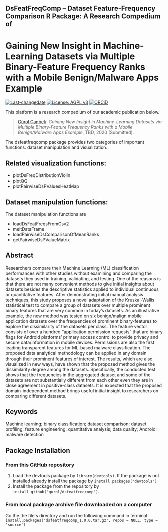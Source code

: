 ## DsFeatFreqComp – Dataset Feature-Frequency Comparison R Package: A Research Compedium of
# Gaining New Insight in Machine-Learning Datasets via Multiple Binary-Feature Frequency Ranks with a Mobile Benign/Malware Apps Example

[![Last-changedate](https://img.shields.io/badge/last%20change-2020--09--02-brightgreen.svg)](https://github.com/gurol/dsfeatfreqcomp) [![License: AGPL v3](https://img.shields.io/badge/License-AGPL%20v3-blue.svg)](https://www.gnu.org/licenses/agpl-3.0)  [![ORCiD](https://img.shields.io/badge/ORCiD-0000--0002--9337--097X-green.svg)](https://orcid.org/0000-0002-9337-097X)

This platform is a research compedium of our academic publication below.

> [Gürol Canbek](http:gurol.canbek.com/Publications). *Gaining New Insight in Machine-Learning Datasets via Multiple Binary-Feature Frequency Ranks with a Mobile Benign/Malware Apps Example*, TBD, 2020 (Submitted).

The dsfeatfreqcomp package provides two categories of important functions: dataset manipulation and visualization.

## Related visualization functions:
- plotDsFreqDistributionViolin
- plotQQ
- plotPairwiseDsPValuesHeatMap

## Dataset manipulation functions:
The dataset manipulation functions are
- loadDsFeatFreqsFromCsv2
- meltDataFrame
- loadPairwiseDsComparisonOfMeanRanks
- getPairwiseDsPValueMatrix

## Abstract
Researchers compare their Machine Learning (ML) classification performances with other studies without examining and comparing the datasets they used in training, validating, and testing. One of the reasons is that there are not many convenient methods to give initial insights about datasets besides the descriptive statistics applied to individual continuous or quantitative features. After demonstrating initial manual analysis techniques, this study proposes a novel adaptation of the Kruskal-Wallis statistical test to compare a group of datasets over multiple prominent binary features that are very common in today’s datasets. As an illustrative example, the new method was tested on six benign/malign mobile application datasets over the frequencies of prominent binary-features to explore the dissimilarity of the datasets per class. The feature vector consists of over a hundred “application permission requests” that are binary flags for Android platforms’ primary access control to provide privacy and secure data/information in mobile devices. Permissions are also the first leading transparent features for ML-based malware classification. The proposed data analytical methodology can be applied in any domain through their prominent features of interest. The results, which are also visualized in new ways, have shown that the proposed method gives the dissimilarity degree among the datasets. Specifically, the conducted test shows that the frequencies in the aggregated dataset and some of the datasets are not substantially different from each other even they are in close agreement in positive-class datasets. It is expected that the proposed domain-independent method brings useful initial insight to researchers on comparing different datasets.

## Keywords
Machine learning; binary classification; dataset comparison; dataset profiling; feature engineering; quantitative analysis; data quality; Android; malware detection

## Package Installation
### From this GitHub repository
1. Load the devtools package by `library(devtools)`. If the package is not installed already install the package by `install.packages("devtools")`
2. Install the package from the repository by `install_github("gurol/dsfeatfreqcomp")`.
### From local package archive file downloaded on a computer
Go the the file's directory and run the following command in terminal
`install.packages('dsfeatfreqcomp_1.0.0.tar.gz', repos = NULL, type = 'source')`
